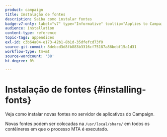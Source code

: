 ```yaml
---
product: campaign
title: Instalação de fontes
description: Saiba como instalar fontes
badge-v7-only: label="v7" type="Informative" tooltip="Applies to Campaign Classic v7 only"
audience: installation
content-type: reference
topic-tags: appendices
exl-id: c3b64a04-e173-42b1-8b1d-35dfefcd73f0
source-git-commit: 8debcd3d8fb883b3316cf75187a86bebf15a1d31
workflow-type: tm+mt
source-wordcount: '38'
ht-degree: 0%

---
```


# Instalação de fontes {#installing-fonts}



Veja como instalar novas fontes no servidor de aplicativos do Campaign.

Novas fontes podem ser colocadas na `/usr/local/share/` em todos os contêineres em que o processo MTA é executado.
